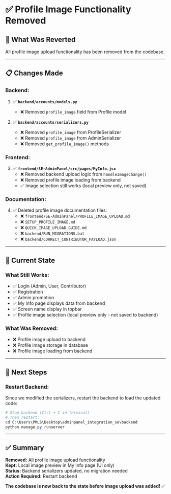 # ✅ Profile Image Functionality Removed

## 🔄 What Was Reverted

All profile image upload functionality has been removed from the codebase.

---

## 📋 Changes Made

### **Backend:**

1. ✅ **`backend/accounts/models.py`**
   - ❌ Removed `profile_image` field from Profile model

2. ✅ **`backend/accounts/serializers.py`**
   - ❌ Removed `profile_image` from ProfileSerializer
   - ❌ Removed `profile_image` from AdminSerializer
   - ❌ Removed `get_profile_image()` methods

### **Frontend:**

3. ✅ **`frontend/SE-AdminPanel/src/pages/MyInfo.jsx`**
   - ❌ Removed backend upload logic from `handleImageChange()`
   - ❌ Removed profile image loading from backend
   - ✅ Image selection still works (local preview only, not saved)

### **Documentation:**

4. ✅ Deleted profile image documentation files:
   - ❌ `frontend/SE-AdminPanel/PROFILE_IMAGE_UPLOAD.md`
   - ❌ `SETUP_PROFILE_IMAGE.md`
   - ❌ `QUICK_IMAGE_UPLOAD_GUIDE.md`
   - ❌ `backend/RUN_MIGRATIONS.bat`
   - ❌ `backend/CORRECT_CONTRIBUTOR_PAYLOAD.json`

---

## 🎯 Current State

### **What Still Works:**
- ✅ Login (Admin, User, Contributor)
- ✅ Registration
- ✅ Admin promotion
- ✅ My Info page displays data from backend
- ✅ Screen name display in topbar
- ✅ Profile image selection (local preview only - not saved to backend)

### **What Was Removed:**
- ❌ Profile image upload to backend
- ❌ Profile image storage in database
- ❌ Profile image loading from backend

---

## 🚀 Next Steps

### **Restart Backend:**

Since we modified the serializers, restart the backend to load the updated code:

```powershell
# Stop backend (Ctrl + C in terminal)
# Then restart:
cd C:\Users\PMLS\Desktop\adminpanel_integration_se\backend
python manage.py runserver
```

---

## ✅ Summary

**Removed:** All profile image upload functionality  
**Kept:** Local image preview in My Info page (UI only)  
**Status:** Backend serializers updated, no migration needed  
**Action Required:** Restart backend  

**The codebase is now back to the state before image upload was added!** ✅

